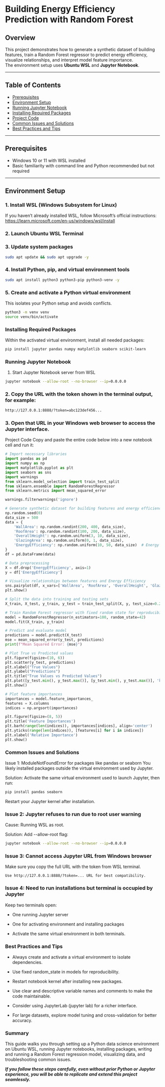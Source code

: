# Building Energy Efficiency Prediction with Random Forest

## Overview
This project demonstrates how to generate a synthetic dataset of building features, train a Random Forest regressor to predict energy efficiency, visualize relationships, and interpret model feature importance.  
The environment setup uses **Ubuntu WSL** and **Jupyter Notebook**.

---

## Table of Contents
- [Prerequisites](#prerequisites)  
- [Environment Setup](#environment-setup)  
- [Running Jupyter Notebook](#running-jupyter-notebook)  
- [Installing Required Packages](#installing-required-packages)  
- [Project Code](#project-code)  
- [Common Issues and Solutions](#common-issues-and-solutions)  
- [Best Practices and Tips](#best-practices-and-tips)  

---

## Prerequisites

- Windows 10 or 11 with WSL installed  
- Basic familiarity with command line and Python recommended but not required  

---

## Environment Setup

### 1. Install WSL (Windows Subsystem for Linux)
If you haven’t already installed WSL, follow Microsoft’s official instructions:  
https://learn.microsoft.com/en-us/windows/wsl/install

### 2. Launch Ubuntu WSL Terminal

### 3. Update system packages

```bash
sudo apt update && sudo apt upgrade -y
```

### 4. Install Python, pip, and virtual environment tools

```bash
sudo apt install python3 python3-pip python3-venv -y
```

### 5. Create and activate a Python virtual environment
This isolates your Python setup and avoids conflicts.

```bash
python3 -m venv venv
source venv/bin/activate
```


### Installing Required Packages
Within the activated virtual environment, install all needed packages:

```bash
pip install jupyter pandas numpy matplotlib seaborn scikit-learn
```

### Running Jupyter Notebook
1. Start Jupyter Notebook server from WSL

```bash
jupyter notebook --allow-root --no-browser --ip=0.0.0.0
```


### 2. Copy the URL with the token shown in the terminal output, for example:

```bash
http://127.0.0.1:8888/?token=abc123def456...
```


### 3. Open that URL in your Windows web browser to access the Jupyter interface.

Project Code
Copy and paste the entire code below into a new notebook cell and run it:

```python
# Import necessary libraries
import pandas as pd
import numpy as np
import matplotlib.pyplot as plt
import seaborn as sns
import warnings
from sklearn.model_selection import train_test_split
from sklearn.ensemble import RandomForestRegressor
from sklearn.metrics import mean_squared_error

warnings.filterwarnings('ignore')

# Generate synthetic dataset for building features and energy efficiency ratings
np.random.seed(0)
data_size = 500
data = {
    'WallArea': np.random.randint(200, 400, data_size),
    'RoofArea': np.random.randint(100, 200, data_size),
    'OverallHeight': np.random.uniform(3, 10, data_size),
    'GlazingArea': np.random.uniform(0, 1, data_size),
    'EnergyEfficiency': np.random.uniform(10, 50, data_size)  # Energy efficiency rating
}
df = pd.DataFrame(data)

# Data preprocessing
X = df.drop('EnergyEfficiency', axis=1)
y = df['EnergyEfficiency']

# Visualize relationships between features and Energy Efficiency
sns.pairplot(df, x_vars=['WallArea', 'RoofArea', 'OverallHeight', 'GlazingArea'], y_vars='EnergyEfficiency', height=4, aspect=1, kind='scatter')
plt.show()

# Split the data into training and testing sets
X_train, X_test, y_train, y_test = train_test_split(X, y, test_size=0.2, random_state=42)

# Train Random Forest regressor with fixed random state for reproducibility
model = RandomForestRegressor(n_estimators=100, random_state=42)
model.fit(X_train, y_train)

# Predict and evaluate model
predictions = model.predict(X_test)
mse = mean_squared_error(y_test, predictions)
print(f"Mean Squared Error: {mse}")

# Plot True vs Predicted values
plt.figure(figsize=(10, 6))
plt.scatter(y_test, predictions)
plt.xlabel("True Values")
plt.ylabel("Predictions")
plt.title("True Values vs Predicted Values")
plt.plot([y_test.min(), y_test.max()], [y_test.min(), y_test.max()], 'k--')
plt.show()

# Plot feature importances
importances = model.feature_importances_
features = X.columns
indices = np.argsort(importances)

plt.figure(figsize=(8, 5))
plt.title('Feature Importances')
plt.barh(range(len(indices)), importances[indices], align='center')
plt.yticks(range(len(indices)), [features[i] for i in indices])
plt.xlabel('Relative Importance')
plt.show()
```


### Common Issues and Solutions
Issue 1: ModuleNotFoundError for packages like pandas or seaborn
You likely installed packages outside the virtual environment used by Jupyter.

Solution: Activate the same virtual environment used to launch Jupyter, then run:

```bash
pip install pandas seaborn
```

Restart your Jupyter kernel after installation.

### Issue 2: Jupyter refuses to run due to root user warning
Cause: Running WSL as root.

Solution: Add --allow-root flag:

```bash
jupyter notebook --allow-root --no-browser --ip=0.0.0.0
```

### Issue 3: Cannot access Jupyter URL from Windows browser
Make sure you copy the full URL with the token from WSL terminal.

```
Use http://127.0.0.1:8888/?token=... URL for best compatibility.
```


### Issue 4: Need to run installations but terminal is occupied by Jupyter

Keep two terminals open:

- One running Jupyter server

- One for activating environment and installing packages

- Activate the same virtual environment in both terminals.

### Best Practices and Tips

- Always create and activate a virtual environment to isolate dependencies.

- Use fixed random_state in models for reproducibility.

- Restart notebook kernel after installing new packages.

- Use clear and descriptive variable names and comments to make the code maintainable.

- Consider using JupyterLab (jupyter lab) for a richer interface.

- For large datasets, explore model tuning and cross-validation for better accuracy.

### Summary
This guide walks you through setting up a Python data science environment on Ubuntu WSL, running Jupyter notebooks, installing packages, writing and running a Random Forest regression model, visualizing data, and troubleshooting common issues.

***If you follow these steps carefully, even without prior Python or Jupyter experience, you will be able to replicate and extend this project seamlessly.***
